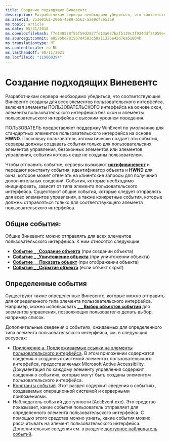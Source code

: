 ```yaml
---
title: Создание подходящих Виневентс
description: Разработчикам сервера необходимо убедиться, что соответствующие Виневентс созданы для всех элементов пользовательского интерфейса, включая элементы ПОЛЬЗОВАТЕЛЬСКОГО интерфейса на основе окон, элементы пользовательского интерфейса без окон и элементы пользовательского интерфейса с высоким уровнем поведения.
ms.assetid: 253e0162-20e6-4e89-b563-aae9cf7e53a9
ms.topic: article
ms.date: 05/31/2018
ms.openlocfilehash: f7e148578f55f59d2827fd13a637baf5139c3f934ddf24059e437185c15349b8
ms.sourcegitcommit: e858bbe701567d4583c50a11326e42d7ea51804b
ms.translationtype: MT
ms.contentlocale: ru-RU
ms.lasthandoff: 08/11/2021
ms.locfileid: "119860394"
---
```

# <a name="generating-appropriate-winevents"></a>Создание подходящих Виневентс

Разработчикам сервера необходимо убедиться, что соответствующие Виневентс созданы для всех элементов пользовательского интерфейса, включая элементы ПОЛЬЗОВАТЕЛЬСКОГО интерфейса на основе окон, элементы пользовательского интерфейса без окон и элементы пользовательского интерфейса с высоким уровнем поведения.

ПОЛЬЗОВАТЕЛЬ предоставляет поддержку WinEvent по умолчанию для стандартных элементов пользовательского интерфейса на основе **HWND**. Поскольку пользователь автоматически создает эти события, серверы должны создавать события только для пользовательских элементов управления, безоконных элементов или элементов управления, события которых еще не созданы пользователем.

Чтобы отправить событие, серверы вызывают [**нотифивиневент**](/windows/desktop/api/Winuser/nf-winuser-notifywinevent) и передают константу события, идентификатор объекта и **HWND** для окна, которое может отвечать на клиентские запросы для получения дополнительных сведений. События, которые необходимо инициировать, зависят от типа элемента пользовательского интерфейса. Существуют общие события, которые следует отправлять для всех элементов управления, а также конкретные события, которые должны отправляться только для соответствующего элемента пользовательского интерфейса.

## <a name="general-events"></a>Общие события:

Общие Виневентс можно отправлять для всех элементов пользовательского интерфейса. К ним относятся следующие.

-   [**Событие \_ \_Создание объекта**](event-constants.md) (при создании объекта)
-   [**Событие \_ \_Уничтожение объекта**](event-constants.md) (при уничтожении объекта)
-   [**Событие \_ \_Показать объект**](event-constants.md) (при отображении объекта)
-   [**Событие \_ \_Скрытие объекта**](event-constants.md) (если объект скрыт)

## <a name="specific-events"></a>Определенные события

Существуют также определенные Виневентс, которые можно отправить для определенного типа элемента пользовательского интерфейса. Например, можно использовать [**\_ \_ Выбор объектов событий**](event-constants.md) для элементов управления, позволяющих пользователю делать выбор, например список.

Дополнительные сведения о событиях, ожидаемых для определенного типа элемента пользовательского интерфейса, см. в следующих ресурсах:

-   [Приложение а. Поддерживаемые ссылки на элементы пользовательского интерфейса](appendix-a--supported-user-interface-elements-reference.md). В этом приложении содержатся сведения о созданных системой элементах пользовательского интерфейса, предоставляемых Microsoft Active Accessibility. Документация по каждому элементу управления содержит сведения о событиях, которые могут быть созданы элементом пользовательского интерфейса.
-   [Константы событий](event-constants.md). Этот раздел содержит сведения о событиях, создаваемых операционной системой и серверными приложениями.
-   Наблюдатель событий доступности (AccEvent.exe). Это средство показывает, какие события пользователь отправляет для определенного элемента пользовательского интерфейса. С помощью этого средства можно узнать, какие события можно рассчитывать на элемент пользовательского интерфейса. Дополнительные сведения см. в разделе [доступное наблюдатель событий](accessible-event-watcher.md).

 

 




